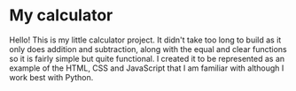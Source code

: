 # My calculator
Hello! This is my little calculator project. It didn't take too long to build as it only does addition and subtraction, along with the equal and clear functions so it is fairly simple but quite functional. I created it to be represented as an example of the HTML, CSS and JavaScript that I am familiar with although I work best with Python.
